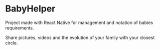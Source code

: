 # BabyHelper

Project made with React Native for management and notation of babies requirements.

Share pictures, videos and the evolution of your family with your closest circle.
